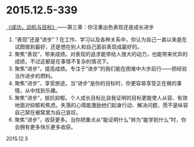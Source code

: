 2015.12.5-339
==============
[《成功，动机与目标》](http://book.douban.com/subject/22994632/)——第三章：你注重出色表现还是成长进步

1. “表现”还是“进步”？在工作、学习以及各种关系中，你认为自己一直以来是在试图做到最好，还是想在别人和自己面前表现成最好的。
2. 聚焦“表现”，带来成绩。对表现的追求能带给人很大的动力，也能带来优异的成绩，不过这都是在事情不复杂的情况下。
3. 聚焦“进步”，提高成绩。专注于“进步”的我们能在困难中大步前行——把经验当作进步的燃料。
4. 聚焦“进步”，享受旅途。当“进步”是你的目标时，你更容易享受正在做的事情，从中找到乐趣。
5. 聚焦“进步”，抵抗抑郁。个人成长目标比自我证明的目标更能使人从容、有效地面对抑郁和焦虑。失落的心情能激励他们起身行动、解决问题，而不是纵容自己窝在被窝里为自己哀叹。
6. 聚焦“进步”，收获更多。当你把重点从“能证明什么”转为“能学到什么”时，你会拥有更多快乐更多收获。

2015.12.5